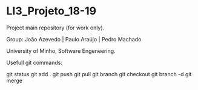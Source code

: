 # LI3_Projeto_18-19

Project main repository (for work only).

Group: João Azevedo | Paulo Araújo | Pedro Machado 
	
University of Minho, Software Engeneering.

Usefull git commands:

git status
git add .
git push
git pull
git branch <branchname>
git checkout <branchname>
git branch -d <branchname>
git merge <branchname>